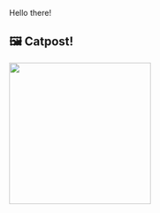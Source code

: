 Hello there!



## 🖼️ Catpost!

<sub>
    <img src="https://cdn2.thecatapi.com/images/DUc0mRqWuA.jpg" height="256">
</sub>

